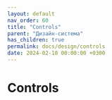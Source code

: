 ```yaml
---
layout: default
nav_order: 60
title: "Controls"
parent: "Дизайн-система"
has_children: true
permalink: docs/design/controls
date: 2024-02-10 00:00:00 +0300
---
```


# Controls

